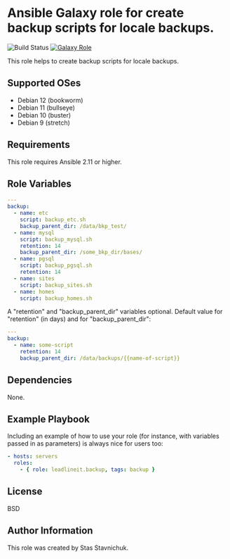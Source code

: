 # Ansible Galaxy role for create backup scripts for locale backups.

![Build Status](https://github.com/leadlineit/ansible-role-backup/actions/workflows/ansible-galaxy-ci.yml/badge.svg)
[![Galaxy Role](https://img.shields.io/badge/Ansible--Galaxy-leadlineit.backup-blue.svg?logo=ansible&logoColor=white)](https://galaxy.ansible.com/leadlineit/backup/)

This role helps to create backup scripts for locale backups.

Supported OSes
--------------
- Debian 12 (bookworm)
- Debian 11 (bullseye)
- Debian 10 (buster)
- Debian 9 (stretch)

Requirements
------------

This role requires Ansible 2.11 or higher.

Role Variables
--------------

```yaml
---
backup:
  - name: etc
    script: backup_etc.sh
    backup_parent_dir: /data/bkp_test/
  - name: mysql
    script: backup_mysql.sh
    retention: 14
    backup_parent_dir: /some_bkp_dir/bases/
  - name: pgsql
    script: backup_pgsql.sh
    retention: 14
  - name: sites
    script: backup_sites.sh
  - name: homes
    script: backup_homes.sh

```

A "retention" and "backup_parent_dir" variables optional.
Default value for "retention" (in days) and for "backup_parent_dir":

```yaml
---
backup:
  - name: some-script
    retention: 14
    backup_parent_dir: /data/backups/{{name-of-script}}
```
Dependencies
------------

None.

Example Playbook
----------------

Including an example of how to use your role (for instance, with variables passed in as parameters) is always nice for users too:

```yaml
- hosts: servers
  roles:
    - { role: leadlineit.backup, tags: backup }
```

License
-------

BSD

Author Information
------------------

This role was created by Stas Stavnichuk.
